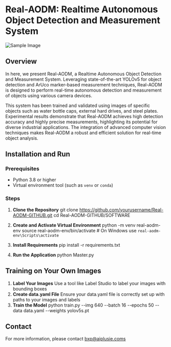 # Real-AODM: Realtime Autonomous Object Detection and Measurement System

![Sample Image](images/sample.PNG)

## Overview
In here, we present Real-AODM, a Realtime Autonomous Object Detection and Measurement System. Leveraging state-of-the-art YOLOv5 for object detection and ArUco marker-based measurement techniques, Real-AODM is designed to perform real-time autonomous detection and measurement of objects using various camera devices.

This system has been trained and validated using images of specific objects such as water bottle caps, external hard drives, and steel plates. Experimental results demonstrate that Real-AODM achieves high detection accuracy and highly precise measurements, highlighting its potential for diverse industrial applications. The integration of advanced computer vision techniques makes Real-AODM a robust and efficient solution for real-time object analysis.

## Installation and Run

### Prerequisites
- Python 3.8 or higher
- Virtual environment tool (such as `venv` or `conda`)

### Steps

1. **Clone the Repository**
   git clone https://github.com/yourusername/Real-AODM-GITHUB.git
   cd Real-AODM-GITHUB/SOFTWARE

2. **Create and Activate Virtual Environment**
   python -m venv real-aodm-env
   source real-aodm-env/bin/activate  # On Windows use `real-aodm-env\Scripts\activate`

3. **Install Requirements**
   pip install -r requirements.txt

4. **Run the Application**
   python Master.py

## Training on Your Own Images

1. **Label Your Images**
   Use a tool like Label Studio to label your images with bounding boxes
2. **Create data.yaml File**
   Ensure your data.yaml file is correctly set up with paths to your images and labels
3. **Train the Model**
   python train.py --img 640 --batch 16 --epochs 50 --data data.yaml --weights yolov5s.pt

## Contact

For more information, please contact bxp@aiplusie.coms